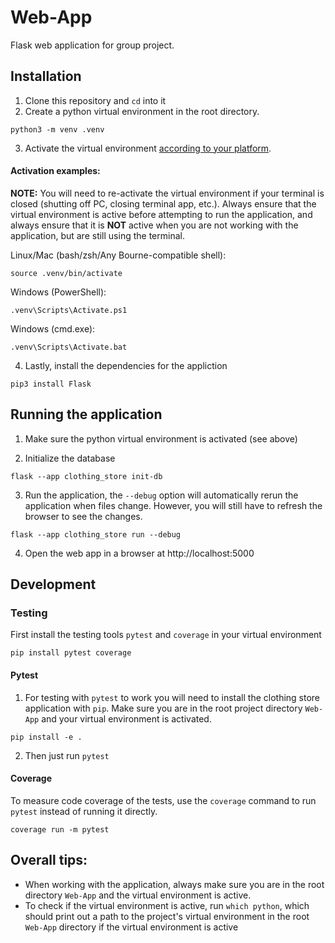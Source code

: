 # Web-App

Flask web application for group project.

## Installation

1. Clone this repository and `cd` into it
2. Create a python virtual environment in the root directory.

```shell
python3 -m venv .venv
```
3. Activate the virtual environment [according to your platform](https://docs.python.org/3/library/venv.html#how-venvs-work).

#### Activation examples:
**NOTE:** You will need to re-activate the virtual environment if your terminal is closed (shutting off PC, closing terminal app, etc.). Always ensure that the virtual environment is active before attempting to run the application, and always ensure that it is **NOT** active when you are not working with the application, but are still using the terminal.

Linux/Mac (bash/zsh/Any Bourne-compatible shell):
```shell
source .venv/bin/activate
```
Windows (PowerShell):
```shell
.venv\Scripts\Activate.ps1
```
Windows (cmd.exe):
```shell
.venv\Scripts\Activate.bat
```

4. Lastly, install the dependencies for the appliction

```shell
pip3 install Flask
```

## Running the application

1. Make sure the python virtual environment is activated (see above)

2. Initialize the database

```
flask --app clothing_store init-db
```

3. Run the application, the `--debug` option will automatically rerun the application when files change. However, you will still have to refresh the browser to see the changes.

```
flask --app clothing_store run --debug
```

4. Open the web app in a browser at http://localhost:5000

## Development

### Testing

First install the testing tools `pytest` and `coverage` in your virtual environment

```
pip install pytest coverage
```

#### Pytest

1. For testing with `pytest` to work you will need to install the clothing store application with `pip`. Make sure you are in the root project directory `Web-App` and your virtual environment is activated.

```
pip install -e .
```

2. Then just run `pytest`

#### Coverage

To measure code coverage of the tests, use the `coverage` command to run `pytest` instead of running it directly.

```
coverage run -m pytest
```

## Overall tips:

- When working with the application, always make sure you are in the root directory `Web-App` and the virtual environment is active.
- To check if the virtual environment is active, run `which python`, which should print out a path to the project's virtual environment in the root `Web-App` directory if the virtual environment is active
